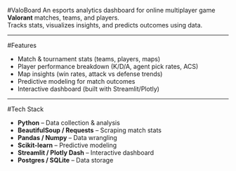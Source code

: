 #ValoBoard
An esports analytics dashboard for online multiplayer game **Valorant** matches, teams, and players.  
Tracks stats, visualizes insights, and predicts outcomes using data.

---

#Features
- Match & tournament stats (teams, players, maps)
- Player performance breakdown (K/D/A, agent pick rates, ACS)
- Map insights (win rates, attack vs defense trends)
- Predictive modeling for match outcomes
- Interactive dashboard (built with Streamlit/Plotly)

---

#Tech Stack
- **Python** – Data collection & analysis
- **BeautifulSoup / Requests** – Scraping match stats
- **Pandas / Numpy** – Data wrangling
- **Scikit-learn** – Predictive modeling
- **Streamlit / Plotly Dash** – Interactive dashboard
- **Postgres / SQLite** – Data storage
